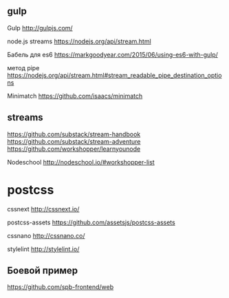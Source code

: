 ## gulp

Gulp http://gulpjs.com/

node.js streams https://nodejs.org/api/stream.html

Бабель для es6
https://markgoodyear.com/2015/06/using-es6-with-gulp/

метод pipe https://nodejs.org/api/stream.html#stream_readable_pipe_destination_options

Minimatch https://github.com/isaacs/minimatch

## streams

https://github.com/substack/stream-handbook
https://github.com/substack/stream-adventure
https://github.com/workshopper/learnyounode

Nodeschool http://nodeschool.io/#workshopper-list

# postcss

cssnext http://cssnext.io/

postcss-assets https://github.com/assetsjs/postcss-assets

cssnano http://cssnano.co/

stylelint http://stylelint.io/

## Боевой пример

https://github.com/spb-frontend/web
